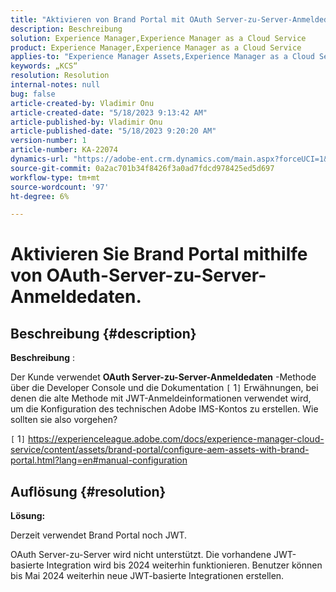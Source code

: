 ```yaml
---
title: "Aktivieren von Brand Portal mit OAuth Server-zu-Server-Anmeldedaten"
description: Beschreibung
solution: Experience Manager,Experience Manager as a Cloud Service
product: Experience Manager,Experience Manager as a Cloud Service
applies-to: "Experience Manager Assets,Experience Manager as a Cloud Service,Experience Manager"
keywords: „KCS“
resolution: Resolution
internal-notes: null
bug: false
article-created-by: Vladimir Onu
article-created-date: "5/18/2023 9:13:42 AM"
article-published-by: Vladimir Onu
article-published-date: "5/18/2023 9:20:20 AM"
version-number: 1
article-number: KA-22074
dynamics-url: "https://adobe-ent.crm.dynamics.com/main.aspx?forceUCI=1&pagetype=entityrecord&etn=knowledgearticle&id=85752446-5cf5-ed11-8848-6045bd006c82"
source-git-commit: 0a2ac701b34f8426f3a0ad7fdcd978425ed5d697
workflow-type: tm+mt
source-wordcount: '97'
ht-degree: 6%

---
```


# Aktivieren Sie Brand Portal mithilfe von OAuth-Server-zu-Server-Anmeldedaten.

## Beschreibung {#description}


<b>Beschreibung</b> :

Der Kunde verwendet <b>OAuth Server-zu-Server-Anmeldedaten</b> -Methode über die Developer Console und die Dokumentation `[` 1`]`  Erwähnungen, bei denen die alte Methode mit JWT-Anmeldeinformationen verwendet wird, um die Konfiguration des technischen Adobe IMS-Kontos zu erstellen. Wie sollten sie also vorgehen?

`[` 1`]`  https://experienceleague.adobe.com/docs/experience-manager-cloud-service/content/assets/brand-portal/configure-aem-assets-with-brand-portal.html?lang=en#manual-configuration




## Auflösung {#resolution}


<b>Lösung:</b>

Derzeit verwendet Brand Portal noch JWT.

OAuth Server-zu-Server wird nicht unterstützt. Die vorhandene JWT-basierte Integration wird bis 2024 weiterhin funktionieren. Benutzer können bis Mai 2024 weiterhin neue JWT-basierte Integrationen erstellen.
